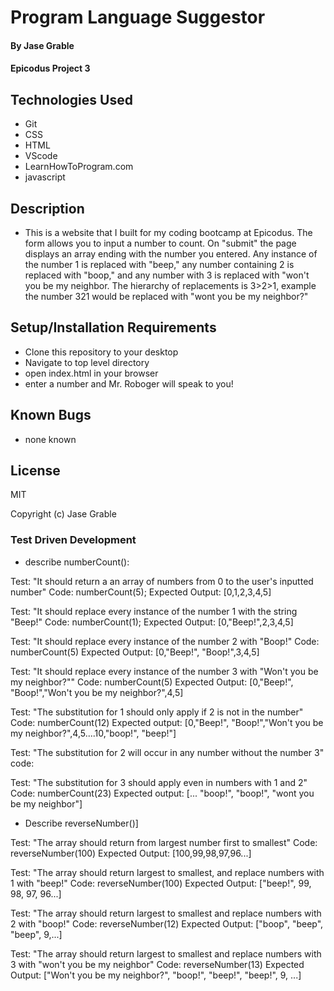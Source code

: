 # Program Language Suggestor

#### By Jase Grable

#### Epicodus Project 3 

## Technologies Used

* Git 
* CSS
* HTML
* VScode
* LearnHowToProgram.com
* javascript

## Description

* This is a website that I built for my coding bootcamp at Epicodus. The form allows you to input a number to count. On "submit" the page displays an array ending with the number you entered. Any instance of the number 1 is replaced with "beep," any number containing 2 is replaced with "boop," and any number with 3 is replaced with "won't you be my neighbor. The hierarchy of replacements is 3>2>1, example the number 321 would be replaced with "wont you be my neighbor?" 


## Setup/Installation Requirements

* Clone this repository to your desktop
* Navigate to top level directory
* open index.html in your browser
* enter a number and Mr. Roboger will speak to you!


## Known Bugs

* none known 

## License

MIT

Copyright (c) Jase Grable


### Test Driven Development

- describe numberCount():

Test: "It should return a an array of numbers from 0 to the user's inputted number"
Code: numberCount(5);
Expected Output: [0,1,2,3,4,5]

Test: "It should replace every instance of the number 1 with the string "Beep!"
Code: numberCount(1);
Expected Output: [0,"Beep!",2,3,4,5]

Test: "It should replace every instance of the number 2 with "Boop!"
Code: numberCount(5)
Expected Output: [0,"Beep!", "Boop!",3,4,5]

Test: "It should replace every instance of the number 3 with "Won't you be my neighbor?""
Code: numberCount(5)
Expected Output: [0,"Beep!", "Boop!","Won't you be my neighbor?",4,5]

Test: "The substitution for 1 should only apply if 2 is not in the number"
Code: numberCount(12)
Expected output: [0,"Beep!", "Boop!","Won't you be my neighbor?",4,5....10,"boop!", "beep!"]

Test: "The substitution for 2 will occur in any number without the number 3"
code:

Test: "The substitution for 3 should apply even in numbers with 1 and 2"
Code: numberCount(23)
Expected output: [... "boop!", "boop!", "wont you be my neighbor"]

- Describe reverseNumber()]

Test: "The array should return from largest number first to smallest"
Code: reverseNumber(100)
Expected Output: [100,99,98,97,96...]

Test: "The array should return largest to smallest, and replace numbers with 1 with "beep!"
Code: reverseNumber(100)
Expected Output: ["beep!", 99, 98, 97, 96...]

Test: "The array should return largest to smallest and replace numbers with 2 with "boop!"
Code: reverseNumber(12)
Expected Output: ["boop", "beep", "beep", 9,...]

Test: "The array should return largest to smallest and replace numbers with 3 with "won't you be my neighbor"
Code: reverseNumber(13)
Expected Output: ["Won't you be my neighbor?", "boop!", "beep!", "beep!", 9, ...]
